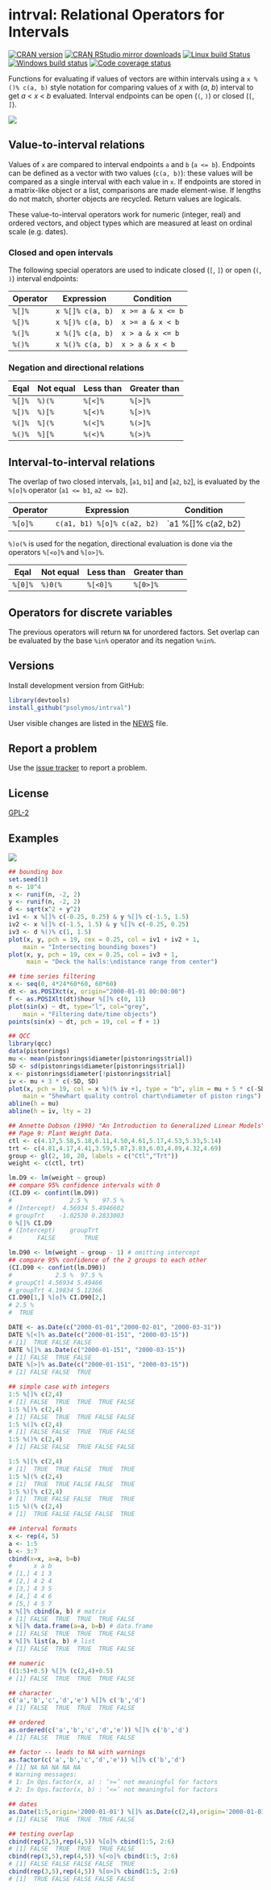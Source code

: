 # intrval: Relational Operators for Intervals

[![CRAN version](http://www.r-pkg.org/badges/version/intrval)](http://cran.rstudio.com/web/packages/intrval/index.html)
[![CRAN RStudio mirror downloads](http://cranlogs.r-pkg.org/badges/grand-total/intrval)](http://cran.rstudio.com/web/packages/intrval/index.html)
[![Linux build Status](https://travis-ci.org/psolymos/intrval.svg?branch=master)](https://travis-ci.org/psolymos/intrval)
[![Windows build status](https://ci.appveyor.com/api/projects/status/a34rcucks4jn7niq?svg=true)](https://ci.appveyor.com/project/psolymos/intrval)
[![Code coverage status](https://codecov.io/gh/psolymos/intrval/branch/master/graph/badge.svg)](https://codecov.io/gh/psolymos/intrval)

Functions for evaluating if values
of vectors are within intervals
using a `x %()% c(a, b)` style notation for comparing
values of _x_ with (_a_, _b_) interval to get _a_ < _x_ < _b_ evaluated.
Interval endpoints can be open (`(`, `)`) or closed (`[`, `]`).

![](https://github.com/psolymos/intrval/raw/master/extras/intrval.png)

## Value-to-interval relations

Values of `x` are compared to interval endpoints `a` and `b` (`a <= b`).
Endpoints can be defined as a vector with two values (`c(a, b)`): these values will be compared as a single interval with each value in `x`.
If endpoints are stored in a matrix-like object or a list,
comparisons are made element-wise. If lengths do not match, shorter objects are recycled. Return values are logicals.

These value-to-interval operators work for numeric (integer, real) and ordered vectors, and object types which are measured at least on ordinal scale (e.g. dates).

### Closed and open intervals

The following special operators are used to indicate closed (`[`, `]`) or open (`(`, `)`) interval endpoints:

Operator | Expression       | Condition
---------|------------------|-------------------
 `%[]%`  | `x %[]% c(a, b)` | `x >= a & x <= b`
 `%[)%`  | `x %[)% c(a, b)` | `x >= a & x < b`
 `%(]%`  | `x %(]% c(a, b)` | `x > a & x <= b`
 `%()%`  | `x %()% c(a, b)` | `x > a & x < b`

### Negation and directional relations

Eqal     | Not equal | Less than | Greater than
---------|-----------|-----------|----------------
 `%[]%`  | `%)(%`    | `%[<]%`   | `%[>]%`
 `%[)%`  | `%)[%`    | `%[<)%`   | `%[>)%`
 `%(]%`  | `%](%`    | `%(<]%`   | `%(>]%`
 `%()%`  | `%][%`    | `%(<)%`   | `%(>)%`

## Interval-to-interval relations

The overlap of two closed intervals, [`a1`, `b1`] and [`a2`, `b2`],
is evaluated by the `%[o]%` operator (`a1 <= b1`, `a2 <= b2`). 

Operator  | Expression                  | Condition
----------|-----------------------------|----------------------------------------
 `%[o]%`  | `c(a1, b1) %[o]% c(a2, b2)` | `a1 %[]% c(a2, b2) | b1 %[]% c(a2, b2)`

`%)o(%` is used for the negation,
directional evaluation is done via the operators `%[<o]%` and `%[o>]%`.

Eqal      | Not equal  | Less than  | Greater than
----------|------------|------------|----------------
 `%[0]%`  | `%)0(%`    | `%[<0]%`   | `%[0>]%`

## Operators for discrete variables

The previous operators will return `NA` for unordered factors.
Set overlap can be evaluated by the base `%in%` operator and its negation
`%nin%`.

## Versions

Install development version from GitHub:

```R
library(devtools)
install_github("psolymos/intrval")
```

User visible changes are listed in the [NEWS](https://github.com/psolymos/intrval/blob/master/NEWS.md) file.

## Report a problem

Use the [issue tracker](https://github.com/psolymos/intrval/issues)
to report a problem.

## License

[GPL-2](https://www.gnu.org/licenses/old-licenses/gpl-2.0.en.html)

## Examples

![](https://github.com/psolymos/intrval/raw/master/extras/examples.png)

```R
## bounding box
set.seed(1)
n <- 10^4
x <- runif(n, -2, 2)
y <- runif(n, -2, 2)
d <- sqrt(x^2 + y^2)
iv1 <- x %[]% c(-0.25, 0.25) & y %[]% c(-1.5, 1.5)
iv2 <- x %[]% c(-1.5, 1.5) & y %[]% c(-0.25, 0.25)
iv3 <- d %()% c(1, 1.5)
plot(x, y, pch = 19, cex = 0.25, col = iv1 + iv2 + 1,
    main = "Intersecting bounding boxes")
plot(x, y, pch = 19, cex = 0.25, col = iv3 + 1,
     main = "Deck the halls:\ndistance range from center")

## time series filtering
x <- seq(0, 4*24*60*60, 60*60)
dt <- as.POSIXct(x, origin="2000-01-01 00:00:00")
f <- as.POSIXlt(dt)$hour %[]% c(0, 11)
plot(sin(x) ~ dt, type="l", col="grey",
    main = "Filtering date/time objects")
points(sin(x) ~ dt, pch = 19, col = f + 1)

## QCC
library(qcc)
data(pistonrings)
mu <- mean(pistonrings$diameter[pistonrings$trial])
SD <- sd(pistonrings$diameter[pistonrings$trial])
x <- pistonrings$diameter[!pistonrings$trial]
iv <- mu + 3 * c(-SD, SD)
plot(x, pch = 19, col = x %)(% iv +1, type = "b", ylim = mu + 5 * c(-SD, SD),
    main = "Shewhart quality control chart\ndiameter of piston rings")
abline(h = mu)
abline(h = iv, lty = 2)
```

```R
## Annette Dobson (1990) "An Introduction to Generalized Linear Models".
## Page 9: Plant Weight Data.
ctl <- c(4.17,5.58,5.18,6.11,4.50,4.61,5.17,4.53,5.33,5.14)
trt <- c(4.81,4.17,4.41,3.59,5.87,3.83,6.03,4.89,4.32,4.69)
group <- gl(2, 10, 20, labels = c("Ctl","Trt"))
weight <- c(ctl, trt)

lm.D9 <- lm(weight ~ group)
## compare 95% confidence intervals with 0
(CI.D9 <- confint(lm.D9))
#                2.5 %    97.5 %
# (Intercept)  4.56934 5.4946602
# groupTrt    -1.02530 0.2833003
0 %[]% CI.D9
# (Intercept)    groupTrt
#       FALSE        TRUE

lm.D90 <- lm(weight ~ group - 1) # omitting intercept
## compare 95% confidence of the 2 groups to each other
(CI.D90 <- confint(lm.D90))
#            2.5 %  97.5 %
# groupCtl 4.56934 5.49466
# groupTrt 4.19834 5.12366
CI.D90[1,] %[o]% CI.D90[2,]
# 2.5 %
#  TRUE

DATE <- as.Date(c("2000-01-01","2000-02-01", "2000-03-31"))
DATE %[<]% as.Date(c("2000-01-151", "2000-03-15"))
# [1]  TRUE FALSE FALSE
DATE %[]% as.Date(c("2000-01-151", "2000-03-15"))
# [1] FALSE  TRUE FALSE
DATE %[>]% as.Date(c("2000-01-151", "2000-03-15"))
# [1] FALSE FALSE  TRUE

## simple case with integers
1:5 %[]% c(2,4)
# [1] FALSE  TRUE  TRUE  TRUE FALSE
1:5 %[)% c(2,4)
# [1] FALSE  TRUE  TRUE FALSE FALSE
1:5 %(]% c(2,4)
# [1] FALSE FALSE  TRUE  TRUE FALSE
1:5 %()% c(2,4)
# [1] FALSE FALSE  TRUE FALSE FALSE

1:5 %][% c(2,4)
# [1]  TRUE  TRUE FALSE  TRUE  TRUE
1:5 %](% c(2,4)
# [1]  TRUE  TRUE FALSE FALSE  TRUE
1:5 %)[% c(2,4)
# [1]  TRUE FALSE FALSE  TRUE  TRUE
1:5 %)(% c(2,4)
# [1]  TRUE FALSE FALSE FALSE  TRUE

## interval formats
x <- rep(4, 5)
a <- 1:5
b <- 3:7
cbind(x=x, a=a, b=b)
#      x a b
# [1,] 4 1 3
# [2,] 4 2 4
# [3,] 4 3 5
# [4,] 4 4 6
# [5,] 4 5 7
x %[]% cbind(a, b) # matrix
# [1] FALSE  TRUE  TRUE  TRUE FALSE
x %[]% data.frame(a=a, b=b) # data.frame
# [1] FALSE  TRUE  TRUE  TRUE FALSE
x %[]% list(a, b) # list
# [1] FALSE  TRUE  TRUE  TRUE FALSE

## numeric
((1:5)+0.5) %[]% (c(2,4)+0.5)
# [1] FALSE  TRUE  TRUE  TRUE FALSE

## character
c('a','b','c','d','e') %[]% c('b','d')
# [1] FALSE  TRUE  TRUE  TRUE FALSE

## ordered
as.ordered(c('a','b','c','d','e')) %[]% c('b','d')
# [1] FALSE  TRUE  TRUE  TRUE FALSE

## factor -- leads to NA with warnings
as.factor(c('a','b','c','d','e')) %[]% c('b','d')
# [1] NA NA NA NA NA
# Warning messages:
# 1: In Ops.factor(x, a) : ‘>=’ not meaningful for factors
# 2: In Ops.factor(x, b) : ‘<=’ not meaningful for factors

## dates
as.Date(1:5,origin='2000-01-01') %[]% as.Date(c(2,4),origin='2000-01-01')
# [1] FALSE  TRUE  TRUE  TRUE FALSE

## testing overlap
cbind(rep(3,5),rep(4,5)) %[o]% cbind(1:5, 2:6)
# [1] FALSE  TRUE  TRUE  TRUE FALSE
cbind(rep(3,5),rep(4,5)) %[<o]% cbind(1:5, 2:6)
# [1] FALSE FALSE FALSE FALSE  TRUE
cbind(rep(3,5),rep(4,5)) %[o>]% cbind(1:5, 2:6)
# [1]  TRUE FALSE FALSE FALSE FALSE
```

